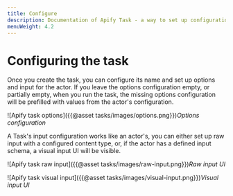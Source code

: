 ```yaml
---
title: Configure
description: Documentation of Apify Task - a way to set up configuration of your Apify Actor for simplified usage.
menuWeight: 4.2
---
```


# [](#configure-task)Configuring the task

Once you create the task, you can configure its name and set up options and input for the actor. If you leave the options configuration empty, or partially empty, when you run the task, the missing options configuration will be prefilled with values from the actor's configuration.

![Apify task options]({{@asset tasks/images/options.png}})*Options configuration*

A Task's input configuration works like an actor's, you can either set up raw input with a configured content type, or, if the actor has a defined input schema, a visual input UI will be visible.

![Apify task raw input]({{@asset tasks/images/raw-input.png}})*Raw input UI*

![Apify task visual input]({{@asset tasks/images/visual-input.png}})*Visual input UI*

